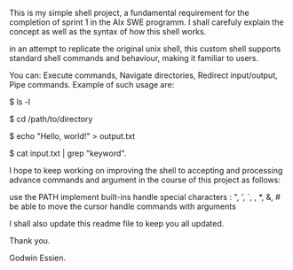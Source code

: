 This is my simple shell project, a fundamental 
requirement for the completion of sprint 1 in the Alx SWE programm.
I shall carefuly explain the concept as well as the syntax of how this shell works.

in an attempt to replicate the original unix shell,
this custom shell supports standard shell commands and behaviour, making it familiar to users.

You can: Execute commands, Navigate directories, Redirect input/output, Pipe commands.
Example of such usage are:

$ ls -l

$ cd /path/to/directory

$ echo "Hello, world!" > output.txt

$ cat input.txt | grep "keyword".

I hope to keep working on improving the shell to accepting and processing advance commands
and argument in the course of this project as follows:

use the PATH
implement built-ins
handle special characters : ", ', `, \, *, &, #
be able to move the cursor
handle commands with arguments

I shall also update this readme file to keep you all updated.

Thank you.

Godwin Essien.

